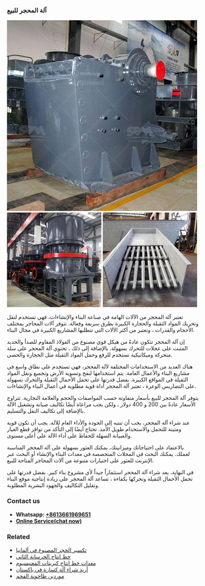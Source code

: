 <h3>آلة المحجر للبيع</h3><img src='1701746241.jpg' alt=''><p>تعتبر آلة المحجر من الآلات الهامة في صناعة البناء والإنشاءات، فهي تستخدم لنقل وتحريك المواد الثقيلة والحجارة الكبيرة بطرق سريعة وفعالة. تتوفر آلات المحاجر بمختلف الأحجام والقدرات ، وتعتبر من أكثر الآلات التي تتطلبها المشاريع الكبيرة في مجال البناء.</p><p>إن آلة المحجر تتكون عادةً من هيكل قوي مصنوع من الفولاذ المقاوم للصدأ والحديد المثبت على عجلات للتحرك بسهولة. بالإضافة إلى ذلك ، تحتوي آلة المحجر على سلة متحركة وميكانيكية تستخدم للرفع وحمل المواد الثقيلة مثل الحجارة والحصى.</p><p>هناك العديد من الاستخدامات المختلفة لآلة المحجر، فهي تستخدم على نطاق واسع في مشاريع البناء والأعمال العامة. يتم استخدامها لنفخ وتسوية الأرض وتجميع ونقل المواد الثقيلة في المواقع الكبيرة. بفضل قدرتها على تحمل الأحمال الثقيلة والتحرك بسهولة على التضاريس الوعرة ، تعتبر آلة المحجر أداة قوية مطلوبة في أعمال البناء والإنشاءات.</p><p>يتوفر آلة المحجر للبيع بأسعار متفاوتة حسب المواصفات والحجم والعلامة التجارية. تتراوح الأسعار عادةً بين 200 و 400 دولار ، ولكن يجب مراعاة أيضًا تكاليف صيانة وتشغيل الآلة بالإضافة إلى تكاليف النقل والتسليم.</p><p>عند شراء آلة المحجر، يجب أن تنتبه إلى الجودة والأداء العام للآلة. يجب أن تكون قوية ومتينة للتحمل والاستخدام طويل الأمد. تحتاج أيضًا إلى التأكد من توافر قطع الغيار والصيانة السهلة للحفاظ على أداء الآلة على أعلى مستوى.</p><p>بالاعتماد على احتياجاتك وميزانيتك، يمكنك العثور بسهولة على آلة المحجر المناسبة لعملك. يمكنك البحث في المحلات المتخصصة في معدات البناء والإنشاء أو البحث عبر الإنترنت للعثور على اختيارات متنوعة من آلات المحاجر المتاحة للبيع.</p><p>في النهاية، يعد شراء آلة المحجر استثماراً جيداً لأي مشروع بناء كبير. بفضل قدرتها على تحمل الأحمال الثقيلة وتحركها بكفاءة ، تساعد آلة المحجر على زيادة إنتاجية موقع البناء وتقليل التكاليف والجهود البشرية المطلوبة.</p><h3>Contact us</h3><ul><li><strong>Whatsapp:&nbsp;<a href="https://wa.me/8613661969651">+8613661969651</a></strong></li><li><a href="https://swt.shibang-china.com/?git&amp;zhl&amp;آلة المحجر للبيع"><strong>Online Service(chat now)</strong></a></li></ul><h3>Related</h3><ul><li><a href='تكسير الحجر المصنوع في ألمانيا.md'>تكسير الحجر المصنوع في ألمانيا</a></li><li><a href='خط إنتاج الخرسانة الثاني.md'>خط إنتاج الخرسانة الثاني</a></li><li><a href='معدات خط إنتاج كبريتات المغنيسيوم.md'>معدات خط إنتاج كبريتات المغنيسيوم</a></li><li><a href='أريد شراء آلة كسارة في باكستان.md'>أريد شراء آلة كسارة في باكستان</a></li><li><a href='موردين طاحونة الفحم.md'>موردين طاحونة الفحم</a></li></ul>